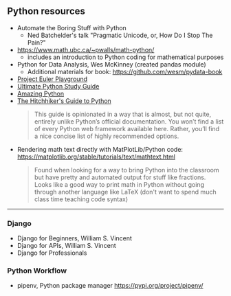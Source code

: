 Python resources
----------------

* Automate the Boring Stuff with Python
  * Ned Batchelder's talk "Pragmatic Unicode, or, How Do I Stop The Pain?"
* https://www.math.ubc.ca/~pwalls/math-python/
  * includes an introduction to Python coding for mathematical purposes
* Python for Data Analysis, Wes McKinney (created pandas module)
  * Additional materials for book: https://github.com/wesm/pydata-book
* [Project Euler Playground](http://127.0.0.1:8888/lab/tree/Documents/JupyterLab/Project%20Euler%20with%20Python.ipynb)
* [Ultimate Python Study Guide](https://github.com/huangsam/ultimate-python)
* [Amazing Python](https://www.awesome-python.com)
* [The Hitchhiker's Guide to Python](https://docs.python-guide.org/)
    > This guide is opinionated in a way that is almost, but not quite, entirely unlike Python’s official documentation. You won’t find a list of every Python web framework available here. Rather, you’ll find a nice concise list of highly recommended options.
* Rendering math text directly with MatPlotLib/Python code: https://matplotlib.org/stable/tutorials/text/mathtext.html
    > Found when looking for a way to bring Python into the classroom but have pretty and automated output for stuff like fractions. 
    > Looks like a good way to print math in Python without going through another language like LaTeX (don't want to spend much class time teaching code syntax)
***



### Django

* Django for Beginners, William S. Vincent
* Django for APIs, William S. Vincent
* Django for Professionals


### Python Workflow

* pipenv, Python package manager https://pypi.org/project/pipenv/